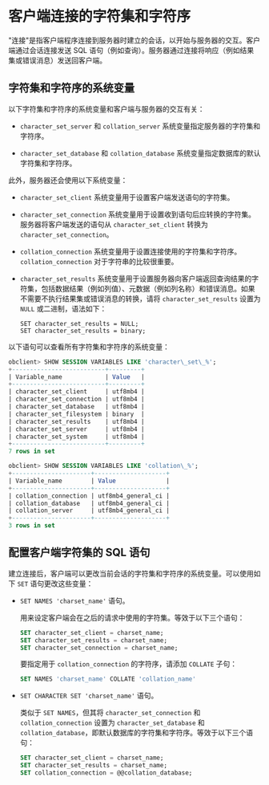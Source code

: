 客户端连接的字符集和字符序 
==================================

"连接"是指客户端程序连接到服务器时建立的会话，以开始与服务器的交互。客户端通过会话连接发送 SQL 语句（例如查询）。服务器通过连接将响应（例如结果集或错误消息）发送回客户端。

字符集和字符序的系统变量 
---------------------------------

以下字符集和字符序的系统变量和客户端与服务器的交互有关：

* `character_set_server` 和 `collation_server` 系统变量指定服务器的字符集和字符序。

  

* `character_set_database` 和 `collation_database` 系统变量指定数据库的默认字符集和字符序。

  




此外，服务器还会使用以下系统变量：

* `character_set_client` 系统变量用于设置客户端发送语句的字符集。

  

* `character_set_connection` 系统变量用于设置收到语句后应转换的字符集。服务器将客户端发送的语句从 `character_set_client` 转换为 `character_set_connection`。

  

* `collat​​ion_connection` 系统变量用于设置连接使用的字符集和字符序。`collat​​ion_connection` 对于字符串的比较很重要。

  

* `character_set_results` 系统变量用于设置服务器向客户端返回查询结果的字符集，包括数据结果（例如列值）、元数据（例如列名称）和错误消息。如果不需要不执行结果集或错误消息的转换，请将 `character_set_results` 设置为 `NULL` 或二进制，语法如下：

  ```unknow
  SET character_set_results = NULL;
  SET character_set_results = binary;
  ```

  




以下语句可以查看所有字符集和字符序的系统变量：

```sql
obclient> SHOW SESSION VARIABLES LIKE 'character\_set\_%';
+--------------------------+---------+
| Variable_name            | Value   |
+--------------------------+---------+
| character_set_client     | utf8mb4 |
| character_set_connection | utf8mb4 |
| character_set_database   | utf8mb4 |
| character_set_filesystem | binary  |
| character_set_results    | utf8mb4 |
| character_set_server     | utf8mb4 |
| character_set_system     | utf8mb4 |
+--------------------------+---------+
7 rows in set

obclient> SHOW SESSION VARIABLES LIKE 'collation\_%';
+----------------------+--------------------+
| Variable_name        | Value              |
+----------------------+--------------------+
| collation_connection | utf8mb4_general_ci |
| collation_database   | utf8mb4_general_ci |
| collation_server     | utf8mb4_general_ci |
+----------------------+--------------------+
3 rows in set
```



配置客户端字符集的 SQL 语句 
-------------------------------------

建立连接后，客户端可以更改当前会话的字符集和字符序的系统变量。可以使用如下 `SET` 语句更改这些变量：

* `SET NAMES 'charset_name'` 语句。

  用来设定客户端会在之后的请求中使用的字符集。等效于以下三个语句：

  ```sql
  SET character_set_client = charset_name;
  SET character_set_results = charset_name;
  SET character_set_connection = charset_name;
  ```

  

  要指定用于 `collation_connection` 的字符序，请添加 `COLLATE` 子句：

  ```sql
  SET NAMES 'charset_name' COLLATE 'collation_name'
  ```

  

* `SET CHARACTER SET 'charset_name'` 语句。

  类似于 `SET NAMES`，但其将 `character_set_connection` 和 `collation_connection` 设置为 `character_set_database` 和 `collation_database`，即默认数据库的字符集和字符序。等效于以下三个语句：

  ```sql
  SET character_set_client = charset_name;
  SET character_set_results = charset_name;
  SET collation_connection = @@collation_database;
  ```

  



